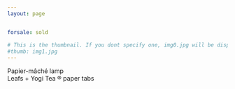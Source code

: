```yaml
---
layout: page


forsale: sold

# This is the thumbnail. If you dont specify one, img0.jpg will be displayed
#thumb: img1.jpg
---
```

<div>
Papier-mâché lamp<br>
Leafs + Yogi Tea &reg; paper tabs
</div>

